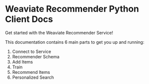 # Weaviate Recommender Python Client Docs

Get started with the Weaviate Recommender Service!

This documentation contains 6 main parts to get you up and running:
1. Connect to Service
2. Recommender Schema
3. Add Items
4. Train
5. Recommend Items
6. Personalized Search
